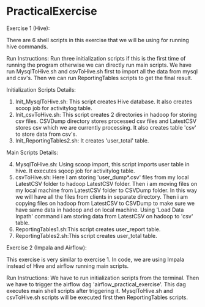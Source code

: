 # PracticalExercise

Exercise 1 (Hive):

There are 6 shell scripts in this exercise that we will be using for running hive commands.

Run Instructions:
Run three initialization scripts if this is the first time of running the program otherwise we can directly run main scripts. We have run MysqlToHive.sh and csvToHive.sh first to import all the data from mysql and csv's. Then we can run ReportingTables scripts to get the final result.

Initialization Scripts Details:

1. Init_MysqlToHive.sh: This script creates Hive database. It also creates scoop job for activitylog table.
2. Init_csvToHive.sh: This script creates 2 directories in hadoop for storing csv files. CSVDump directory stores processed csv files and LatestCSV stores csv which we are currently processing. It also creates table 'csv' to store data from csv's.
3. Init_ReportingTables2.sh: It creates 'user_total' table.

Main Scripts Details:

4. MysqlToHive.sh: 
Using scoop import, this script imports user table in hive. It executes sqoop job for activitylog table.
5. csvToHive.sh: 
Here I am storing 'user_dump*.csv' files from my local LatestCSV folder to hadoop LatestCSV folder. Then i am moving files on my local machine from LatestCSV folder to CSVDump folder. In this way we will have all the files from clients in separate directory. Then i am copying files on hadoop from LatestCSV to CSVDump to make sure we have same data in hadoop and on local machine. Using 'Load Data Inpath' command i am storing data from LatestCSV on hadoop to 'csv' table.
6. ReportingTables1.sh:This script creates user_report table.
7. ReportingTables2.sh:This script creates user_total table.

Exercise 2 (Impala and Airflow):

This exercise is very similar to exercise 1. In code, we are using Impala instead of Hive and airflow running main scripts. 

Run Instructions:
We have to run initialization scripts from the terminal. Then we have to trigger the airflow dag 'airflow_practical_exercise'.
This dag executes main shell scripts after triggering it.  MysqlToHive.sh and csvToHive.sh scripts will be executed first then 
ReportingTables scripts.
